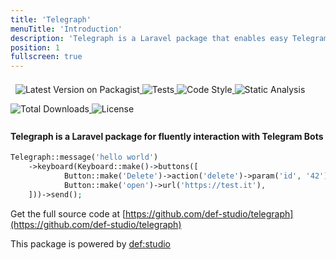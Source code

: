 ```yaml
---
title: 'Telegraph'
menuTitle: 'Introduction'
description: 'Telegraph is a Laravel package that enables easy Telegram Bots interaction'
position: 1
fullscreen: true
---
```


<img src="https://banners.beyondco.de/Laravel%20Telegraph.png?theme=light&packageManager=composer+require&packageName=defstudio%2Ftelegraph&pattern=architect&style=style_1&description=Telegram+bots+made+easy&md=1&showWatermark=1&fontSize=100px&images=phone-outgoing" class="light-img" alt=""/>
<img src="https://banners.beyondco.de/Laravel%20Telegraph.png?theme=dark&packageManager=composer+require&packageName=defstudio%2Ftelegraph&pattern=architect&style=style_1&description=Telegram+bots+made+easy&md=1&showWatermark=1&fontSize=100px&images=phone-outgoing" class="dark-img" alt=""/>


<a href="https://packagist.org/packages/defstudio/telegraph" target="_blank">
    <img style="display: inline-block; margin-top: 0.5em; margin-bottom: 0.5em" src="https://img.shields.io/packagist/v/defstudio/telegraph.svg?style=flat-square" alt="Latest Version on Packagist">
</a>

<a href="https://github.com/def-studio/telegraph/actions?query=workflow%3Arun-tests+branch%3Amain" target="_blank">
    <img style="display: inline-block; margin-top: 0.5em; margin-bottom: 0.5em" src="https://img.shields.io/github/workflow/status/def-studio/telegraph/run-tests?label=tests" alt="Tests">
</a>

<a href="https://github.com/def-studio/telegraph/actions?query=workflow%3Alint+branch%3Amain" target="_blank">
    <img style="display: inline-block; margin-top: 0.5em; margin-bottom: 0.5em" src="https://img.shields.io/github/workflow/status/def-studio/telegraph/lint?label=code%20style" alt="Code Style">
</a>

<a href="https://github.com/def-studio/telegraph/actions?query=workflow%3Aphpstan+branch%3Amain" target="_blank">
    <img style="display: inline-block; margin-top: 0.5em; margin-bottom: 0.5em" src="https://img.shields.io/github/workflow/status/def-studio/telegraph/phpstan?label=phpstan" alt="Static Analysis">
</a>

<a href="https://packagist.org/packages/defstudio/telegraph" target="_blank">
    <img style="display: inline-block; margin-top: 0.5em; margin-bottom: 0.5em" src="https://img.shields.io/packagist/dt/defstudio/telegraph.svg?style=flat-square" alt="Total Downloads">
</a>

<a href="https://packagist.org/packages/defstudio/telegraph" target="_blank">
    <img style="display: inline-block; margin-top: 0.5em; margin-bottom: 0.5em" src="https://img.shields.io/packagist/l/defstudio/telegraph" alt="License">
</a>


#### Telegraph is a Laravel package for fluently interaction with Telegram Bots

```php
Telegraph::message('hello world')
    ->keyboard(Keyboard::make()->buttons([
            Button::make('Delete')->action('delete')->param('id', '42'),
            Button::make('open')->url('https://test.it'),
    ]))->send();
```

Get the full source code at [https://github.com/def-studio/telegraph](https://github.com/def-studio/telegraph)


This package is powered by [def:studio](https://github.com/def-studio)
